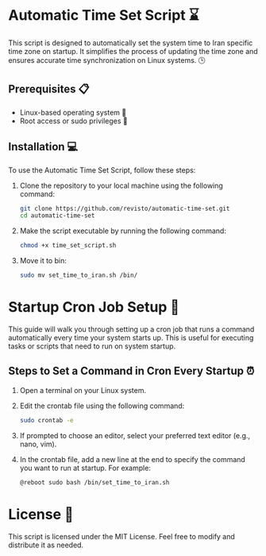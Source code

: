 # Automatic Time Set Script ⌛️

This script is designed to automatically set the system time to Iran specific time zone on startup. 
It simplifies the process of updating the time zone and ensures accurate time synchronization on Linux systems. 🕒

## Prerequisites 📋

- Linux-based operating system 🐧
- Root access or sudo privileges 🔑


## Installation 💻

To use the Automatic Time Set Script, follow these steps:

1. Clone the repository to your local machine using the following command:

   ```bash
   git clone https://github.com/revisto/automatic-time-set.git
   cd automatic-time-set


2. Make the script executable by running the following command:

   ```bash
   chmod +x time_set_script.sh

3. Move it to bin:

   ```bash
   sudo mv set_time_to_iran.sh /bin/

# Startup Cron Job Setup 🚀

This guide will walk you through setting up a cron job that runs a command automatically every time your system starts up. This is useful for executing tasks or scripts that need to run on system startup.

## Steps to Set a Command in Cron Every Startup ⏰

1. Open a terminal on your Linux system.

2. Edit the crontab file using the following command:

   ```bash
   sudo crontab -e

3. If prompted to choose an editor, select your preferred text editor (e.g., nano, vim).

4. In the crontab file, add a new line at the end to specify the command you want to run at startup. For example:

   ```bash
   @reboot sudo bash /bin/set_time_to_iran.sh‍‍‍

# License 📄
This script is licensed under the MIT License. Feel free to modify and distribute it as needed.